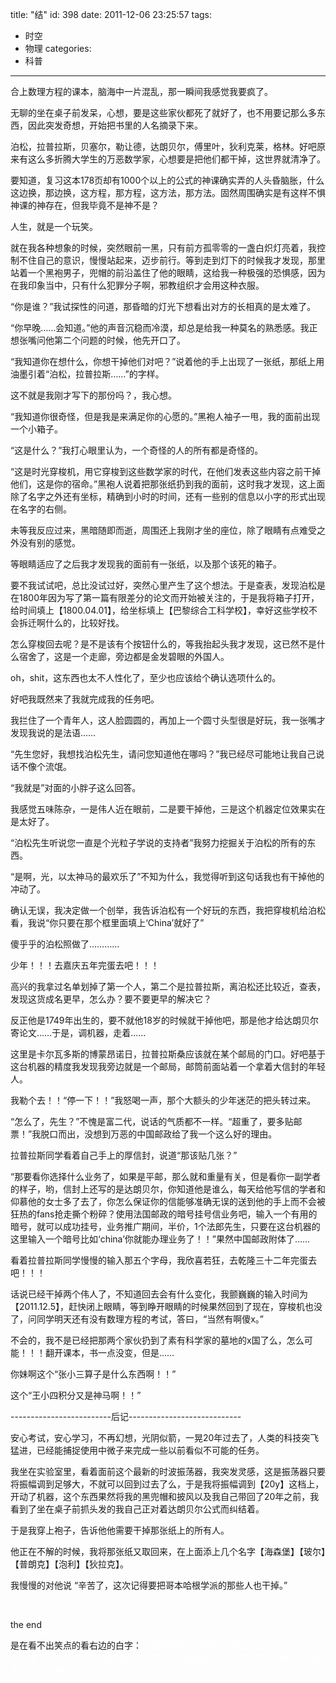 title: "结"
id: 398
date: 2011-12-06 23:25:57
tags: 
- 时空
- 物理
categories: 
- 科普
---

合上数理方程的课本，脑海中一片混乱，那一瞬间我感觉我要疯了。<!--more-->

无聊的坐在桌子前发呆，心想，要是这些家伙都死了就好了，也不用要记那么多东西，因此突发奇想，开始把书里的人名摘录下来。

泊松，拉普拉斯，贝塞尔，勒让德，达朗贝尔，傅里叶，狄利克莱，格林。好吧原来有这么多折腾大学生的万恶数学家，心想要是把他们都干掉，这世界就清净了。

要知道，复习这本178页却有1000个以上的公式的神课确实弄的人头昏脑胀，什么这边换，那边换，这方程，那方程，这方法，那方法。固然周围确实是有这样不惧神课的神存在，但我毕竟不是神不是？

人生，就是一个玩笑。

就在我各种想象的时候，突然眼前一黑，只有前方孤零零的一盏白炽灯亮着，我控制不住自己的意识，慢慢站起来，迈步前行。等到走到灯下的时候我才发现，那里站着一个黑袍男子，兜帽的前沿盖住了他的眼睛，这给我一种极强的恐惧感，因为在我印象当中，只有什么犯罪分子啊，邪教组织才会用这种衣服。

“你是谁？”我试探性的问道，那昏暗的灯光下想看出对方的长相真的是太难了。

“你早晚……会知道。”他的声音沉稳而冷漠，却总是给我一种莫名的熟悉感。我正想张嘴问他第二个问题的时候，他先开口了。

“我知道你在想什么，你想干掉他们对吧？”说着他的手上出现了一张纸，那纸上用油墨引着“泊松，拉普拉斯……”的字样。

这不就是我刚才写下的那份吗？，我心想。

“我知道你很奇怪，但是我是来满足你的心愿的。”黑袍人袖子一甩，我的面前出现一个小箱子。

“这是什么？”我打心眼里认为，一个奇怪的人的所有都是奇怪的。

“这是时光穿梭机，用它穿梭到这些数学家的时代，在他们发表这些内容之前干掉他们，这是你的宿命。”黑袍人说着把那张纸扔到我的面前，这时我才发现，这上面除了名字之外还有坐标，精确到小时的时间，还有一些别的信息以小字的形式出现在名字的右侧。

未等我反应过来，黑暗随即而逝，周围还上我刚才坐的座位，除了眼睛有点难受之外没有别的感觉。

等眼睛适应了之后我才发现我的面前有一张纸，以及那个该死的箱子。

要不我试试吧，总比没试过好，突然心里产生了这个想法。于是查表，发现泊松是在1800年因为写了第一篇有限差分的论文而开始被关注的，于是我将箱子打开，给时间填上【1800.04.01】，给坐标填上【巴黎综合工科学校】，幸好这些学校不会拆迁啊什么的，比较好找。

怎么穿梭回去呢？是不是该有个按钮什么的，等我抬起头我才发现，这已然不是什么宿舍了，这是一个走廊，旁边都是金发碧眼的外国人。

oh，shit，这东西也太不人性化了，至少也应该给个确认选项什么的。

好吧我既然来了我就完成我的任务吧。

我拦住了一个青年人，这人脸圆圆的，再加上一个圆寸头型很是好玩，我一张嘴才发现我说的是法语……

“先生您好，我想找泊松先生，请问您知道他在哪吗？”我已经尽可能地让我自己说话不像个流氓。

“我就是”对面的小胖子这么回答。

我感觉五味陈杂，一是伟人近在眼前，二是要干掉他，三是这个机器定位效果实在是太好了。

“泊松先生听说您一直是个光粒子学说的支持者”我努力挖掘关于泊松的所有的东西。

“是啊，光，以太神马的最欢乐了”不知为什么，我觉得听到这句话我也有干掉他的冲动了。

确认无误，我决定做一个创举，我告诉泊松有一个好玩的东西，我把穿梭机给泊松看，我说“你只要在那个框里面填上‘China’就好了”

傻乎乎的泊松照做了…………

少年！！！去嘉庆五年完蛋去吧！！！

高兴的我拿过名单划掉了第一个人，第二个是拉普拉斯，离泊松还比较近，查表，发现这货成名更早，怎么办？要不要更早的解决它？

反正他是1749年出生的，要不就他18岁的时候就干掉他吧，那是他才给达朗贝尔寄论文……于是，调机器，走着……

这里是卡尔瓦多斯的博蒙昂诺日，拉普拉斯桑应该就在某个邮局的门口。好吧基于这台机器的精度我发现我旁边就是一个邮局，邮筒前面站着一个拿着大信封的年轻人。

我勒个去！！“停一下！！”我怒喝一声，那个大额头的少年迷茫的把头转过来。

“怎么了，先生？”不愧是富二代，说话的气质都不一样。“超重了，要多贴邮票！”我脱口而出，没想到万恶的中国邮政给了我一个这么好的理由。

拉普拉斯同学看着自己手上的厚信封，说道“那该贴几张？”

“那要看你选择什么业务了，如果是平邮，那么就和重量有关，但是看你一副学者的样子，哟，信封上还写的是达朗贝尔，你知道他是谁么，每天给他写信的学者和仰慕他的女士多了去了，你怎么保证你的信能够准确无误的送到他的手上而不会被狂热的fans抢走撕个粉碎？使用法国邮政的暗号挂号信业务吧，输入一个有用的暗号，就可以成功挂号，业务推广期间，半价，1个法郎先生，只要在这台机器的这里输入一个暗号比如‘china’你就能办理业务了！！”果然中国邮政附体了……

看着拉普拉斯同学慢慢的输入那五个字母，我欣喜若狂，去乾隆三十二年完蛋去吧！！！

话说已经干掉两个伟人了，不知道回去会有什么变化，我颤巍巍的输入时间为【2011.12.5】，赶快闭上眼睛，等到睁开眼睛的时候果然回到了现在，穿梭机也没了，问同学明天还有没有数理方程的考试，答曰，“当然有啊傻x。”

不会的，我不是已经把那两个家伙扔到了素有科学家的墓地的x国了么，怎么可能！！！翻开课本，书一点没变，但是……

你妹啊这个“张小三算子是什么东西啊！！”

这个“王小四积分又是神马啊！！”

-------------------------后记----------------------------

安心考试，安心学习，不再幻想，光阴似箭，一晃20年过去了，人类的科技突飞猛进，已经能捕捉使用中微子来完成一些以前看似不可能的任务。

我坐在实验室里，看着面前这个最新的时波振荡器，我突发灵感，这是振荡器只要将振幅调到足够大，不就可以回到过去了么，于是我将振幅调到【20y】这档上，开动了机器，这个东西果然将我的黑兜帽和披风以及我自己带回了20年之前，我看到了坐在桌子前抓头发的我自己正对着达朗贝尔公式而纠结着。

于是我穿上袍子，告诉他他需要干掉那张纸上的所有人。

他正在不解的时候，我将那张纸又取回来，在上面添上几个名字【海森堡】【玻尔】【普朗克】【泡利】【狄拉克】。

我慢慢的对他说 “辛苦了，这次记得要把哥本哈根学派的那些人也干掉。”

&nbsp;

the end

是在看不出笑点的看右边的白字：<span style="color: #ffffff;">这里提到哥本哈根学派是因为这个学派中有一个理论是“所有的历史都会趋向我们的现实——也就是你怎么改变过去结果都会向原本的那样子靠近”</span>